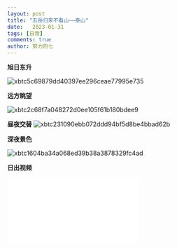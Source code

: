```yaml
---
layout: post
title: "五岳归来不看山——泰山"
date:   2023-01-31
tags: [日常]
comments: true
author: 努力的七
---
```


<!-- more -->

**旭日东升**

![xbtc5c69879dd40397ee296ceae77995e735](https://img.xiejiaqi.cn/i/2023/02/01/63d9501310431.webp)

**远方眺望**

![xbtc2c68f7a048272d0ee105f61b180bdee9](https://img.xiejiaqi.cn/i/2023/02/01/63d950248bf9d.webp)

**昼夜交替**
![xbtc231090ebb072ddd94bf5d8be4bbad62b](https://img.xiejiaqi.cn/i/2023/02/01/63d9503d09faa.webp)

**深夜景色**

![xbtc1604ba34a068ed39b38a3878329fc4ad](https://img.xiejiaqi.cn/i/2023/02/01/63d9503f3efd4.webp)

**日出视频**

<iframe src="//player.bilibili.com/player.html?aid=821131037&bvid=BV1tG4y1M7eY&cid=987740664&page=1" scrolling="no" border="0" frameborder="no" framespacing="0" allowfullscreen="true"> </iframe>
